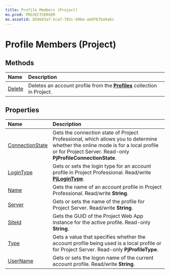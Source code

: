 ```yaml
---
title: Profile Members (Project)
ms.prod: PROJECTSERVER
ms.assetid: 859643af-5ca7-792c-69be-abdf67bd4a6c
---
```



# Profile Members (Project)





## Methods



|**Name**|**Description**|
|:-----|:-----|
|[Delete](profile-delete-method-project.md)|Deletes an account profile from the  **[Profiles](profiles-object-project.md)** collection in Project.|

## Properties



|**Name**|**Description**|
|:-----|:-----|
|[ConnectionState](profile-connectionstate-property-project.md)|Gets the connection state of Project Professional, which allows you to determine whether the online mode is for a local profile or for Project Server. Read-only  **PjProfileConnectionState**.|
|[LoginType](profile-logintype-property-project.md)|Gets or sets the login type for an account profile in Project Professional. Read/write  **[PjLoginType](pjlogintype-enumeration-project.md)**.|
|[Name](profile-name-property-project.md)|Gets the name of an account profile in Project Professional. Read/write  **String**.|
|[Server](profile-server-property-project.md)|Gets or sets the name of the profile for Project Server. Read/write  **String**.|
|[SiteId](profile-siteid-property-project.md)|Gets the GUID of the Project Web App instance for the active profile. Read-only  **String**.|
|[Type](profile-type-property-project.md)| Gets a value that specifies whether the account profile being used is a local profile or for Project Server. Read-only **PjProfileType**.|
|[UserName](profile-username-property-project.md)|Gets or sets the logon name of the current account profile. Read/write  **String**.|

